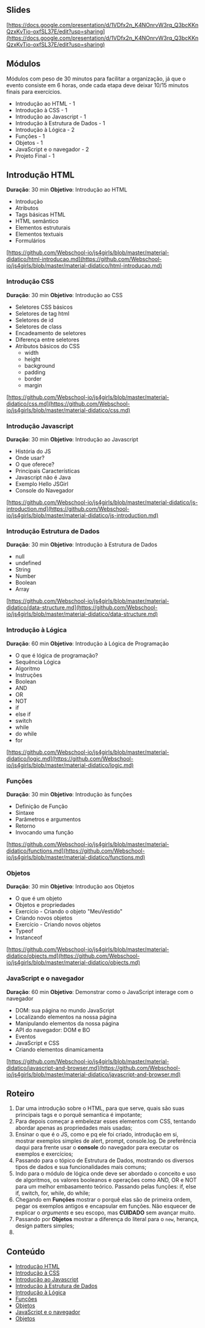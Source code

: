 ## Slides

[https://docs.google.com/presentation/d/1VDfx2n_K4NOnrvW3rq_Q3bcKKnQzxKvTio-oxfSL37E/edit?usp=sharing](https://docs.google.com/presentation/d/1VDfx2n_K4NOnrvW3rq_Q3bcKKnQzxKvTio-oxfSL37E/edit?usp=sharing)

## Módulos

Módulos com peso de 30 minutos para facilitar a organização, já que o evento consiste em 6 horas, onde cada etapa deve deixar 10/15 minutos finais para exercícios.

- Introdução ao HTML - 1
- Introdução à CSS - 1
- Introdução ao Javascript - 1
- Introdução à Estrutura de Dados - 1
- Introdução à Lógica - 2
- Funções - 1
- Objetos - 1
- JavaScript e o navegador - 2
- Projeto Final - 1


## Introdução HTML
**Duração**: 30 min
**Objetivo**: Introdução ao HTML

- Introdução
- Atributos
- Tags básicas HTML
- HTML semântico
- Elementos estruturais
- Elementos textuais
- Formulários

[https://github.com/Webschool-io/js4girls/blob/master/material-didatico/html-introducao.md](https://github.com/Webschool-io/js4girls/blob/master/material-didatico/html-introducao.md)


### Introdução CSS
**Duração**: 30 min
**Objetivo**: Introdução ao CSS

- Seletores CSS básicos
- Seletores de tag html
- Seletores de id
- Seletores de class
- Encadeamento de seletores
- Diferença entre seletores
- Atributos básicos do CSS
    - width
    - height
    - background
    - padding
    - border
    - margin

[https://github.com/Webschool-io/js4girls/blob/master/material-didatico/css.md](https://github.com/Webschool-io/js4girls/blob/master/material-didatico/css.md)

### Introdução Javascript
**Duração**: 30 min
**Objetivo**: Introdução ao Javascript

- História do JS
- Onde usar?
- O que oferece?
- Principais Características
- Javascript não é Java
- Exemplo Hello JSGirl
- Console do Navegador

[https://github.com/Webschool-io/js4girls/blob/master/material-didatico/js-introduction.md](https://github.com/Webschool-io/js4girls/blob/master/material-didatico/js-introduction.md)

### Introdução Estrutura de Dados
**Duração**: 30 min
**Objetivo**: Introdução à Estrutura de Dados

- null
- undefined
- String
- Number
- Boolean
- Array

[https://github.com/Webschool-io/js4girls/blob/master/material-didatico/data-structure.md](https://github.com/Webschool-io/js4girls/blob/master/material-didatico/data-structure.md)


### Introdução à Lógica
**Duração**: 60 min
**Objetivo**: Introdução à Lógica de Programação

- O que é lógica de programação?
- Sequência Lógica
- Algoritmo
- Instruções
- Boolean
- AND
- OR
- NOT
- if
- else if
- switch
- while
- do while
- for

[https://github.com/Webschool-io/js4girls/blob/master/material-didatico/logic.md](https://github.com/Webschool-io/js4girls/blob/master/material-didatico/logic.md)

### Funções
**Duração**: 30 min
**Objetivo**: Introdução às funções

- Definição de Função
- Sintaxe
- Parâmetros e argumentos
- Retorno
- Invocando uma função

[https://github.com/Webschool-io/js4girls/blob/master/material-didatico/functions.md](https://github.com/Webschool-io/js4girls/blob/master/material-didatico/functions.md)

### Objetos
**Duração**: 30 min
**Objetivo**: Introdução aos Objetos

- O que é um objeto
- Objetos e propriedades
- Exercício - Criando o objeto "MeuVestido"
- Criando novos objetos
- Exercício - Criando novos objetos
- Typeof
- Instanceof

[https://github.com/Webschool-io/js4girls/blob/master/material-didatico/objects.md](https://github.com/Webschool-io/js4girls/blob/master/material-didatico/objects.md)

### JavaScript e o navegador
**Duração**: 60 min
**Objetivo**: Demonstrar como o JavaScript interage com o navegador

- DOM: sua página no mundo JavaScript
- Localizando elementos na nossa página
- Manipulando elementos da nossa página
- API do navegador: DOM e BO
- Eventos
- JavaScript e CSS
- Criando elementos dinamicamenta

[https://github.com/Webschool-io/js4girls/blob/master/material-didatico/javascript-and-browser.md](https://github.com/Webschool-io/js4girls/blob/master/material-didatico/javascript-and-browser.md)


## Roteiro

1. Dar uma introdução sobre o HTML, para que serve, quais são suas principais tags e o porquê semantica é impotante;
2. Para depois começar a embelezar esses elementos com CSS, tentando abordar apenas as propriedades mais usadas;
3. Ensinar o que é o JS, como e pq ele foi criado, introdução em si, mostrar exemplos simples de alert, prompt, console.log. De preferência daqui para frente usar o **console** do navegador para executar os exemplos e exercícios;
4. Passando para o tópico de Estrutura de Dados, mostrando os diversos tipos de dados e sua funcionalidades mais comuns;
5. Indo para o módulo de lógica onde deve ser abordado o conceito e uso de algoritmos, os valores booleanos e operações como AND, OR e NOT para um melhor embasamento teórico. Passando pelas funções: if, else if, switch, for, while, do while;
6. Chegando em **Funções** mostrar o porquê elas são de primeira ordem, pegar os exemplos antigos e encapsular em funções. Não esquecer de explicar o *arguments* e seu escopo, mas **CUIDADO** sem avançar muito.
7. Passando por **Objetos** mostrar a diferença do literal para o `new`, herança, design patters simples;
8.

## Conteúdo

- [Introdução HTML](https://github.com/Webschool-io/js4girls/blob/master/material-didatico/html-introducao.md)
- [Introdução à CSS](https://github.com/Webschool-io/js4girls/blob/master/material-didatico/css.md)
- [Introdução ao Javascript](https://github.com/Webschool-io/js4girls/blob/master/material-didatico/js-introduction.md)
- [Introdução à Estrutura de Dados](https://github.com/Webschool-io/js4girls/blob/master/material-didatico/data-structure.md)
- [Introdução à Lógica](https://github.com/Webschool-io/js4girls/blob/master/material-didatico/logic.md)
- [Funções](https://github.com/Webschool-io/js4girls/blob/master/material-didatico/functions.md)
- [Objetos](https://github.com/Webschool-io/js4girls/blob/master/material-didatico/objects.md)
- [JavaScript e o navegador](https://github.com/Webschool-io/js4girls/blob/master/material-didatico/javascript-and-browser.md)
- [Objetos](https://github.com/Webschool-io/js4girls/blob/master/material-didatico/objects.md)

